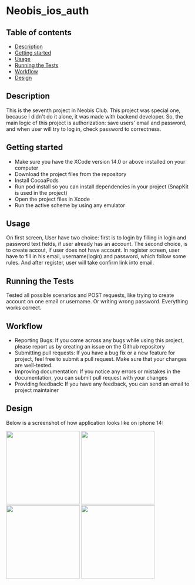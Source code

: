 # Neobis_ios_auth

## Table of contents
* [Description](#description)
* [Getting started](#getting-started)
* [Usage](#usage)
* [Running the Tests](#running-the-tests)
* [Workflow](#workflow)
* [Design](#design)
  
## Description 

This is the seventh project in Neobis Club. This project was special one, because I didn't do it alone, it was made with backend developer. So, the main logic of this project is authorization: save users' email and password, and when user will try to log in, check password to correctness.

## Getting started 

- Make sure you have the XCode version 14.0 or above installed on your computer
- Download the project files from the repository
- Install CocoaPods
- Run pod install so you can install dependencies in your project (SnapKit is used in the project)
- Open the project files in Xcode
- Run the active scheme by using any emulator

## Usage

On first screen, User have two choice: first is to login by filling in login and password text fields, if user already has an account. The second choice, is to create accout, if user does not have account. In register screen, user have to fill in his email, username(login) and password, which follow some rules. And after register, user will take confirm link into email.

## Running the Tests

Tested all possible scenarios and POST requests, like trying to create account on one email or username. Or writing wrong password. Everything works correct.

## Workflow

- Reporting Bugs:
    If you come across any bugs while using this project, please report us by creating an issue on the Github repository
- Submitting pull requests:
    If you have a bug fix or a new feature for project, feel free to submit a pull request. Make sure that your changes are well-tested.
- Improving documentation:
    If you notice any errors or mistakes in the documentation, you can submit pull request with your changes
- Providing feedback:
    If you have any feedback, you can send an email to project maintainer

## Design

Below is a screenshot of how application looks like on iphone 14:

<img src="https://github.com/KryaKa57/neobis_ios_auth/assets/132449744/8e6b1a16-0867-4668-b899-ee25980789d2" width="200" />
<img src="https://github.com/KryaKa57/neobis_ios_auth/assets/132449744/d49fe980-5d4b-49dc-b31a-41f29fd51119" width="200" />

<img src="https://github.com/KryaKa57/neobis_ios_auth/assets/132449744/8c5c6892-28e1-4473-b2b5-8b9a529f0cee" width="200" />
<img src="https://github.com/KryaKa57/neobis_ios_auth/assets/132449744/4fa6431c-c929-4772-9200-7cec2f5d55f2" width="200" />


